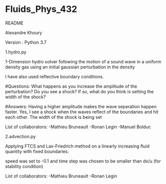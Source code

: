 # Fluids_Phys_432

README

Alexandre Khoury

Version : Python 3.7


1.hydro.py

1-Dimension hydro solver
following the motion of a sound wave in a uniform density gas
using an initial gaussian perturbation in the density

I have also used reflective boundary conditions.

#Questions:
What happens as you increase the amplitude of the perturbation? 
Do you see a shock? 
If so, what do you think is setting the width of the shock? 

#Answers:
Having a higher amplitude makes the wave seperation happen faster.
Yes, I see a shock when the waves reflect of the boundaries and hit each other. 
The width of the shock is being set 

List of collaborators: 
-Mathieu Bruneault
-Ronan Legin
-Manuel Bolduc


2.advection.py

Applying FTCS and Lax-Friedrich method on a linearly increasing fluid quantity with fixed boundaries.

speed was set to -0.1
and time step was chosen to be smaller than dx/u (for stability condition)

List of collaborators:
-Mathieu Bruneault
-Ronan Legin
